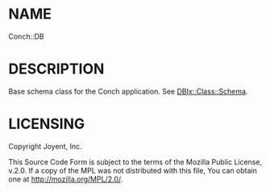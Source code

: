 # NAME

Conch::DB

# DESCRIPTION

Base schema class for the Conch application. See [DBIx::Class::Schema](https://metacpan.org/pod/DBIx::Class::Schema).

# LICENSING

Copyright Joyent, Inc.

This Source Code Form is subject to the terms of the Mozilla Public License,
v.2.0. If a copy of the MPL was not distributed with this file, You can obtain
one at http://mozilla.org/MPL/2.0/.
